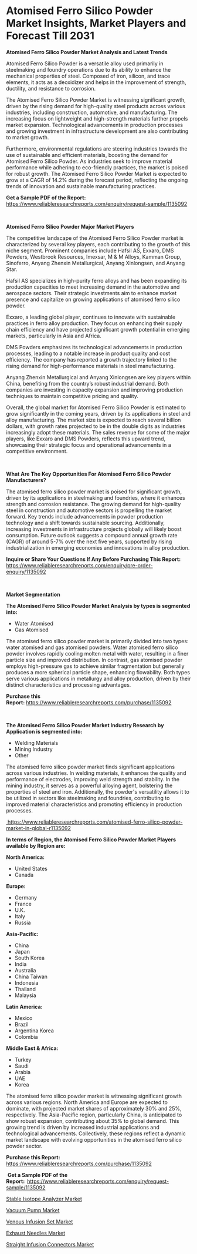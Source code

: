 <p><h1>Atomised Ferro Silico Powder Market Insights, Market Players and Forecast Till 2031</h1></p><p><strong>Atomised Ferro Silico Powder Market Analysis and Latest Trends</strong></p>
<p><p>Atomised Ferro Silico Powder is a versatile alloy used primarily in steelmaking and foundry operations due to its ability to enhance the mechanical properties of steel. Composed of iron, silicon, and trace elements, it acts as a deoxidizer and helps in the improvement of strength, ductility, and resistance to corrosion.</p><p>The Atomised Ferro Silico Powder Market is witnessing significant growth, driven by the rising demand for high-quality steel products across various industries, including construction, automotive, and manufacturing. The increasing focus on lightweight and high-strength materials further propels market expansion. Technological advancements in production processes and growing investment in infrastructure development are also contributing to market growth.</p><p>Furthermore, environmental regulations are steering industries towards the use of sustainable and efficient materials, boosting the demand for Atomised Ferro Silico Powder. As industries seek to improve material performance while adhering to eco-friendly practices, the market is poised for robust growth. The Atomised Ferro Silico Powder Market is expected to grow at a CAGR of 14.2% during the forecast period, reflecting the ongoing trends of innovation and sustainable manufacturing practices.</p></p>
<p><strong>Get a Sample PDF of the Report:&nbsp;</strong> <a href="https://www.reliableresearchreports.com/enquiry/request-sample/1135092?utm_campaign=31&utm_medium=2&utm_source=Github&utm_content=ia&utm_term=13102024&utm_id=atomised-ferro-silico-powder">https://www.reliableresearchreports.com/enquiry/request-sample/1135092</a></p>
<p>&nbsp;</p>
<p><strong>Atomised Ferro Silico Powder Major Market Players</strong></p>
<p><p>The competitive landscape of the Atomised Ferro Silico Powder market is characterized by several key players, each contributing to the growth of this niche segment. Prominent companies include Hafsil AS, Exxaro, DMS Powders, Westbrook Resources, Imexsar, M & M Alloys, Kamman Group, Sinoferro, Anyang Zhenxin Metallurgical, Anyang Xinlongsen, and Anyang Star.</p><p>Hafsil AS specializes in high-purity ferro alloys and has been expanding its production capacities to meet increasing demand in the automotive and aerospace sectors. Their strategic investments aim to enhance market presence and capitalize on growing applications of atomised ferro silico powder.</p><p>Exxaro, a leading global player, continues to innovate with sustainable practices in ferro alloy production. They focus on enhancing their supply chain efficiency and have projected significant growth potential in emerging markets, particularly in Asia and Africa.</p><p>DMS Powders emphasizes its technological advancements in production processes, leading to a notable increase in product quality and cost efficiency. The company has reported a growth trajectory linked to the rising demand for high-performance materials in steel manufacturing.</p><p>Anyang Zhenxin Metallurgical and Anyang Xinlongsen are key players within China, benefiting from the country’s robust industrial demand. Both companies are investing in capacity expansion and improving production techniques to maintain competitive pricing and quality.</p><p>Overall, the global market for Atomised Ferro Silico Powder is estimated to grow significantly in the coming years, driven by its applications in steel and alloy manufacturing. The market size is expected to reach several billion dollars, with growth rates projected to be in the double digits as industries increasingly adopt these materials. The sales revenue for some of the major players, like Exxaro and DMS Powders, reflects this upward trend, showcasing their strategic focus and operational advancements in a competitive environment.</p></p>
<p>&nbsp;</p>
<p><strong>What Are The Key Opportunities For Atomised Ferro Silico Powder Manufacturers?</strong></p>
<p><p>The atomised ferro silico powder market is poised for significant growth, driven by its applications in steelmaking and foundries, where it enhances strength and corrosion resistance. The growing demand for high-quality steel in construction and automotive sectors is propelling the market forward. Key trends include advancements in powder production technology and a shift towards sustainable sourcing. Additionally, increasing investments in infrastructure projects globally will likely boost consumption. Future outlook suggests a compound annual growth rate (CAGR) of around 5-7% over the next five years, supported by rising industrialization in emerging economies and innovations in alloy production.</p></p>
<p><strong>Inquire or Share Your Questions If Any Before Purchasing This Report:</strong> <a href="https://www.reliableresearchreports.com/enquiry/pre-order-enquiry/1135092?utm_campaign=31&utm_medium=2&utm_source=Github&utm_content=ia&utm_term=13102024&utm_id=atomised-ferro-silico-powder">https://www.reliableresearchreports.com/enquiry/pre-order-enquiry/1135092</a></p>
<p>&nbsp;</p>
<p><strong>Market Segmentation</strong></p>
<p><strong>The Atomised Ferro Silico Powder Market Analysis by types is segmented into:</strong></p>
<p><ul><li>Water Atomised</li><li>Gas Atomised</li></ul></p>
<p><p>The atomised ferro silico powder market is primarily divided into two types: water atomised and gas atomised powders. Water atomised ferro silico powder involves rapidly cooling molten metal with water, resulting in a finer particle size and improved distribution. In contrast, gas atomised powder employs high-pressure gas to achieve similar fragmentation but generally produces a more spherical particle shape, enhancing flowability. Both types serve various applications in metallurgy and alloy production, driven by their distinct characteristics and processing advantages.</p></p>
<p><strong>Purchase this Report:&nbsp;</strong><a href="https://www.reliableresearchreports.com/purchase/1135092?utm_campaign=31&utm_medium=2&utm_source=Github&utm_content=ia&utm_term=13102024&utm_id=atomised-ferro-silico-powder">https://www.reliableresearchreports.com/purchase/1135092</a></p>
<p>&nbsp;</p>
<p><strong>The Atomised Ferro Silico Powder Market Industry Research by Application is segmented into:</strong></p>
<p><ul><li>Welding Materials</li><li>Mining Industry</li><li>Other</li></ul></p>
<p><p>The atomised ferro silico powder market finds significant applications across various industries. In welding materials, it enhances the quality and performance of electrodes, improving weld strength and stability. In the mining industry, it serves as a powerful alloying agent, bolstering the properties of steel and iron. Additionally, the powder's versatility allows it to be utilized in sectors like steelmaking and foundries, contributing to improved material characteristics and promoting efficiency in production processes.</p></p>
<p><a href="https://www.reliableresearchreports.com/atomised-ferro-silico-powder-market-in-global-r1135092?utm_campaign=31&utm_medium=2&utm_source=Github&utm_content=ia&utm_term=13102024&utm_id=atomised-ferro-silico-powder">&nbsp;https://www.reliableresearchreports.com/atomised-ferro-silico-powder-market-in-global-r1135092</a></p>
<p><strong>In terms of Region, the Atomised Ferro Silico Powder Market Players available by Region are:</strong></p>
<p>
    <p> <strong> North America: </strong>
        <ul>
            <li>United States</li>
            <li>Canada</li>
        </ul>
        </p> 
    <p> <strong> Europe: </strong>
        <ul>
            <li>Germany</li>
            <li>France</li>
            <li>U.K.</li>
            <li>Italy</li>
            <li>Russia</li>
        </ul>
        </p> 
    <p> <strong> Asia-Pacific: </strong>
        <ul>
            <li>China</li>
            <li>Japan</li>
            <li>South Korea</li>
            <li>India</li>
            <li>Australia</li>
            <li>China Taiwan</li>
            <li>Indonesia</li>
            <li>Thailand</li>
            <li>Malaysia</li>
        </ul>
        </p> 
    <p> <strong> Latin America: </strong>
        <ul>
            <li>Mexico</li>
            <li>Brazil</li>
            <li>Argentina Korea</li>
            <li>Colombia</li>
        </ul>
        </p> 
    <p> <strong> Middle East & Africa: </strong>
        <ul>
            <li>Turkey</li>
            <li>Saudi</li>
            <li>Arabia</li>
            <li>UAE</li>
            <li>Korea</li>
        </ul>
    </p>
    </p>
<p><p>The atomised ferro silico powder market is witnessing significant growth across various regions. North America and Europe are expected to dominate, with projected market shares of approximately 30% and 25%, respectively. The Asia-Pacific region, particularly China, is anticipated to show robust expansion, contributing about 35% to global demand. This growing trend is driven by increased industrial applications and technological advancements. Collectively, these regions reflect a dynamic market landscape with evolving opportunities in the atomised ferro silico powder sector.</p></p>
<p><strong>Purchase this Report: </strong><a href="https://www.reliableresearchreports.com/purchase/1135092?utm_campaign=31&utm_medium=2&utm_source=Github&utm_content=ia&utm_term=13102024&utm_id=atomised-ferro-silico-powder">https://www.reliableresearchreports.com/purchase/1135092</a></p>
<p>&nbsp;<strong>Get a Sample PDF of the Report:&nbsp;&nbsp;</strong><a href="https://www.reliableresearchreports.com/enquiry/request-sample/1135092?utm_campaign=31&utm_medium=2&utm_source=Github&utm_content=ia&utm_term=13102024&utm_id=atomised-ferro-silico-powder">https://www.reliableresearchreports.com/enquiry/request-sample/1135092</a></p>
<p><strong></strong></p>
<p><p><a href="https://issuu.com/reportprime-2/docs/stable-isotope-analyzer-market-size_d70f12732df601?utm_campaign=31&utm_medium=2&utm_source=Github&utm_content=ia&utm_term=13102024&utm_id=atomised-ferro-silico-powder">Stable Isotope Analyzer Market</a></p><p><a href="https://issuu.com/reportprime-2/docs/vacuum-pump-market-size-2030.pptx_1ea8b7af09ab5d?utm_campaign=31&utm_medium=2&utm_source=Github&utm_content=ia&utm_term=13102024&utm_id=atomised-ferro-silico-powder">Vacuum Pump Market</a></p><p><a href="https://www.linkedin.com/pulse/global-venous-infusion-set-market-focus-application-end-use-u2uwe?utm_campaign=31&utm_medium=2&utm_source=Github&utm_content=ia&utm_term=13102024&utm_id=atomised-ferro-silico-powder">Venous Infusion Set Market</a></p><p><a href="https://github.com/LilianFaulkner65/Market-Research-Report-List-1/blob/main/exhaust-needles-market.md?utm_campaign=31&utm_medium=2&utm_source=Github&utm_content=ia&utm_term=13102024&utm_id=atomised-ferro-silico-powder">Exhaust Needles Market</a></p><p><a href="https://www.linkedin.com/pulse/straight-infusion-connectors-spectrum-usage-patterns-sector-ramve?utm_campaign=31&utm_medium=2&utm_source=Github&utm_content=ia&utm_term=13102024&utm_id=atomised-ferro-silico-powder">Straight Infusion Connectors Market</a></p></p>